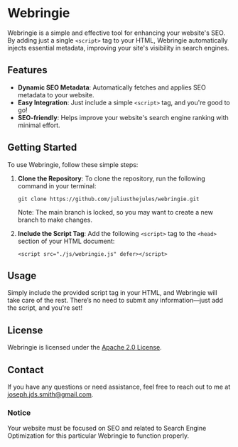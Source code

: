 # Webringie

Webringie is a simple and effective tool for enhancing your website's SEO. By adding just a single `<script>` tag to your HTML, Webringie automatically injects essential metadata, improving your site's visibility in search engines.

## Features

- **Dynamic SEO Metadata**: Automatically fetches and applies SEO metadata to your website.
- **Easy Integration**: Just include a simple `<script>` tag, and you're good to go!
- **SEO-friendly**: Helps improve your website's search engine ranking with minimal effort.

## Getting Started

To use Webringie, follow these simple steps:

1. **Clone the Repository**: 
   To clone the repository, run the following command in your terminal:
   ```
   git clone https://github.com/juliusthejules/webringie.git
   ```

   Note: The main branch is locked, so you may want to create a new branch to make changes.

2. **Include the Script Tag**:
   Add the following `<script>` tag to the `<head>` section of your HTML document:
   ```
   <script src="./js/webringie.js" defer></script>
   ```

## Usage

Simply include the provided script tag in your HTML, and Webringie will take care of the rest. There’s no need to submit any information—just add the script, and you're set!

## License

Webringie is licensed under the [Apache 2.0 License](LICENSE).

## Contact

If you have any questions or need assistance, feel free to reach out to me at [joseph.jds.smith@gmail.com](mailto:joseph.jds.smith@gmail.com?subject=Webringie).

### Notice

Your website must be focused on SEO and related to Search Engine Optimization for this particular Webringie to function properly.
